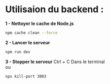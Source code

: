 # Utilisaion du backend :

**1 - Nettoyer le cache de Node.js**
```bash
npm cache clean --force
```

**2 - Lancer le serveur**
```bash
npm run dev
```

**3 - Stopper le serveur**
Ctrl + C Dans le terminal  
ou  
```bash
npx kill-port 3003
```

